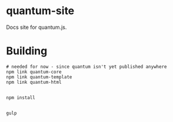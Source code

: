 # quantum-site

Docs site for quantum.js.

# Building

    # needed for now - since quantum isn't yet published anywhere
    npm link quantum-core
    npm link quantum-template
    npm link quantum-html


    npm install


    gulp